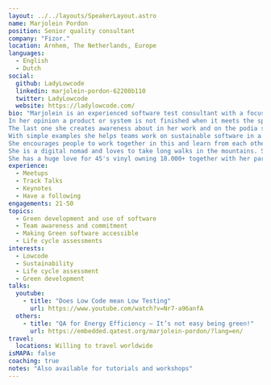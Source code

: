 ```yaml
---
layout: ../../layouts/SpeakerLayout.astro
name: Marjolein Pordon
position: Senior quality consultant
company: "Fizor."
location: Arnhem, The Netherlands, Europe
languages:
  - English
  - Dutch
social:
  github: LadyLowcode
  linkedin: marjolein-pordon-62208b110
  twitter: LadyLowcode
  website: https://ladylowcode.com/
bio: "Marjolein is an experienced software test consultant with a focus on functional and non-functional quality of software. 
In her opinion a product or system is not finished when it meets the specified functionality; she also emphasizes non-functional alspects as usability, user-friendliness, performance and sustainability. 
The last one she creates awareness about in her work and on the podia she speaks on. 
With simple examples she helps teams work on sustainable software in a sustainable way. 
She encourages people to work together in this and learn from each other. Together, step by step, we can make a huge difference!
She is a digital nomad and loves to take long walks in the mountains. She loves to read, cook and bake or ride her bike/kick-bike. 
She has a huge love for 45's vinyl owning 18.000+ together with her partner, liking the blues and soul ones best."
experience:
  - Meetups
  - Track Talks
  - Keynotes
  - Have a following
engagements: 21-50
topics:
  - Green development and use of software
  - Team awareness and commitment
  - Making Green software accessible
  - Life cycle assessments
interests:
  - Lowcode
  - Sustainability
  - Life cycle assessment
  - Green development
talks:
  youtube:
    - title: "Does Low Code mean Low Testing"
      url: https://www.youtube.com/watch?v=Nr7-a96anfA
  others:
    - title: "QA for Energy Efficiency – It’s not easy being green!"
      url: https://embedded.qatest.org/marjolein-pordon/?lang=en/ 
travel:
  locations: Willing to travel worldwide
isMAPA: false
coaching: true
notes: "Also available for tutorials and workshops"
---
```

